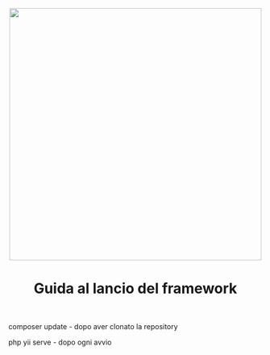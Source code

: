 <p align="center">
    <a href="https://github.com/yiisoft" target="_blank">
        <img src="https://c.tenor.com/T6kJhTcIi8oAAAAd/newton-apple.gif" height="500px">
    </a>
    <h1 align="center">Guida al lancio del framework</h1>
    <br>
</p>

composer update - dopo aver clonato la repository

php yii serve - dopo ogni avvio